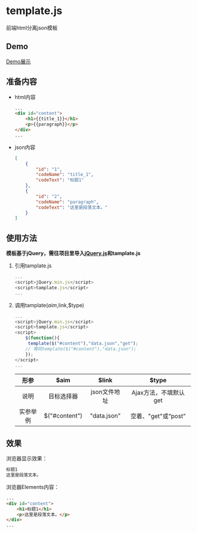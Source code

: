 # template.js

前端html分离json模板

## Demo

[Demo展示](https://ssyatelandisi.github.io/template/demo/index.html)

## 准备内容

- html内容

  ```html
  ...
  <div id="content">
      <h1>{{title_1}}</h1>
      <p>{{paragraph}}</p>
  </div>
  ...
  ```

- json内容

  ```json
  [
      {
          "id": "1",
          "codeName": "title_1",
          "codeText": "标题1"
      },
      {
          "id": "2",
          "codeName": "paragraph",
          "codeText": "这里是段落文本。"
      }
  ]
  ```

## 使用方法

  **模板基于jQuery，需往项目里导入[jQuery.js](https://jquery.com/download/)和tamplate.js**

1. 引用tamplate.js

   ```javascript
   ...
   <script>jQuery.min.js</script>
   <script>tamplate.js</script>
   ...
   ```


2. 调用tamplate($aim,$link,$type)

   ```js
   ...
   <script>jQuery.min.js</script>
   <script>tamplate.js</script>
   <script>
       $(function(){
       	template($("#content"),"data.json","get");
       // 等同template($("#content"),"data.json");
       });
   </script>
   ...
   ```

   |   形参   |     $aim      |    $link     |         $type         |
   | :------: | :-----------: | :----------: | :-------------------: |
   |   说明   |  目标选择器   | json文件地址 | Ajax方法，不填默认get |
   | 实参举例 | $("#content") | "data.json"  |  空着、"get"或“post”  |

## 效果

浏览器显示效果：

```html
标题1
这里是段落文本。
```
浏览器Elements内容：

```html
...
<div id="content">
    <h1>标题1</h1>
    <p>这里是段落文本。</p>
</div>
...
```